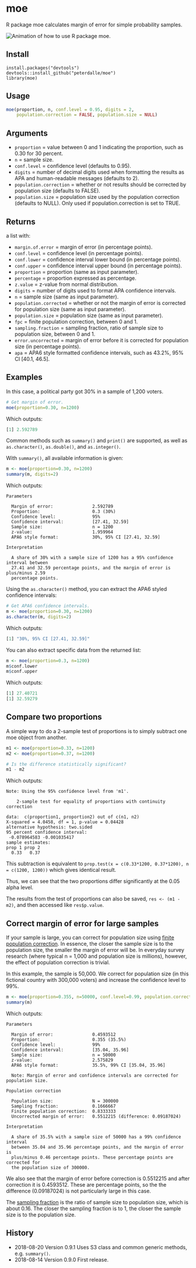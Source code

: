# moe

R package moe calculates margin of error for simple probability samples.

![Animation of how to use R package moe.](moe-r-package-usage-animation.gif)

## Install

```
install.packages("devtools")
devtools::install_github("peterdalle/moe")
library(moe)
```

## Usage

```r
moe(proportion, n, conf.level = 0.95, digits = 2,
    population.correction = FALSE, population.size = NULL)
```

## Arguments

- `proportion` = value between 0 and 1 indicating the proportion, such as 0.30 for 30 percent.
- `n` = sample size.
- `conf.level` = confidence level (defaults to 0.95).
- `digits` = number of decimal digits used when formatting the results as APA and human-readable messages (defaults to 2).
- `population.correction` = whether or not results should be corrected by population size (defaults to FALSE).
- `population.size` = population size used by the population correction (defaults to NULL). Only used if population.correction is set to TRUE.

## Returns

a list with:

- `margin.of.error` = margin of error (in percentage points).
- `conf.level` = confidence level (in percentage points).
- `conf.lower` = confidence interval lower bound (in percentage points).
- `conf.upper` = confidence interval upper bound (in percentage points).
- `proportion` = proportion (same as input parameter).
- `percentage` = proportion expressed as percentage.
- `z.value` = z-value from normal distribution.
- `digits` = number of digits used to format APA confidence intervals.
- `n` = sample size (same as input parameter).
- `population.corrected` = whether or not the margin of error is corrected for population size (same as input parameter).
- `population.size` = population size (same as input parameter).
- `fpc` = finite population correction, between 0 and 1.
- `sampling.fraction` = sampling fraction, ratio of sample size to population size, between 0 and 1.
- `error.uncorrected` = margin of error before it is corrected for population size (in percentage points).
- `apa` = APA6 style formatted confidence intervals, such as 43.2%, 95% CI [40.1, 46.5].

## Examples

In this case, a political party got 30% in a sample of 1,200 voters.

```r
# Get margin of error.
moe(proportion=0.30, n=1200)
```

Which outputs:

```r
[1] 2.592789
```

Common methods such as `summary()` and `print()` are supported, as well as  `as.character()`, `as.double()`, and `as.integer()`.

With `summary()`, all available information is given:

```r
m <- moe(proportion=0.30, n=1200)
summary(m, digits=2)
```

Which outputs:

```
Parameters

  Margin of error:               2.592789 
  Proportion:                    0.3 (30%) 
  Confidence level:              95% 
  Confidence interval:           [27.41, 32.59] 
  Sample size:                   n = 1200 
  z-value:                       1.959964 
  APA6 style format:             30%, 95% CI [27.41, 32.59] 

Interpretation
  
  A share of 30% with a sample size of 1200 has a 95% confidence interval between
  27.41 and 32.59 percentage points, and the margin of error is plus/minus 2.59
  percentage points.
```

Using the `as.character()` method, you can extract the APA6 styled confidence intervals:

```r
# Get APA6 confidence intervals.
m <- moe(proportion=0.30, n=1200)
as.character(m, digits=2)
```

Which outputs:

```r
[1] "30%, 95% CI [27.41, 32.59]"
```

You can also extract specific data from the returned list:

```r
m <- moe(proportion=0.3, n=1200)
m$conf.lower
m$conf.upper
```

Which outputs:

```r
[1] 27.40721
[1] 32.59279
```

## Compare two proportions

A simple way to do a 2-sample test of proportions is to simply subtract one moe object from another.

```r
m1 <- moe(proportion=0.33, n=1200)
m2 <- moe(proportion=0.37, n=1200)

# Is the difference statistically significant?
m1 - m2
```

Which outputs:

```
Note: Using the 95% confidence level from 'm1'.

	2-sample test for equality of proportions with continuity correction

data:  c(proportion1, proportion2) out of c(n1, n2)
X-squared = 4.0458, df = 1, p-value = 0.04428
alternative hypothesis: two.sided
95 percent confidence interval:
 -0.078964583 -0.001035417
sample estimates:
prop 1 prop 2 
  0.33   0.37 
```

This subtraction is equivalent to `prop.test(x = c(0.33*1200, 0.37*1200), n = c(1200, 1200))` which gives identical result.

Thus, we can see that the two proportions differ significantly at the 0.05 alpha level.

The results from the test of proportions can also be saved, `res <- (m1 - m2)`, and then accessed like `res$p.value`.

## Correct margin of error for large samples

If your sample is large, you can correct for population size using [finite population correction](https://en.wikipedia.org/wiki/Standard_error#Correction_for_finite_population). In essence, the closer the sample size is to the population size, the smaller the margin of error will be. In everyday survey research (where typical n = 1,000 and population size is millions), however, the effect of population correction is trivial.

In this example, the sample is 50,000. We correct for population size (in this fictional country with 300,000 voters) and increase the confidence level to 99%.

```r
m <- moe(proportion=0.355, n=50000, conf.level=0.99, population.correction=TRUE, population.size=300000)
summary(m)
```

Which outputs:

```
Parameters

  Margin of error:               0.4593512 
  Proportion:                    0.355 (35.5%) 
  Confidence level:              99% 
  Confidence interval:           [35.04, 35.96] 
  Sample size:                   n = 50000 
  z-value:                       2.575829 
  APA6 style format:             35.5%, 99% CI [35.04, 35.96] 

  Note: Margin of error and confidence intervals are corrected for population size.

Population correction

  Population size:               N = 300000 
  Sampling fraction:             0.1666667 
  Finite population correction:  0.8333333 
  Uncorrected margin of error:   0.5512215 (difference: 0.09187024) 

Interpretation
  
  A share of 35.5% with a sample size of 50000 has a 99% confidence interval
  between 35.04 and 35.96 percentage points, and the margin of error is
  plus/minus 0.46 percentage points. These percentage points are corrected for
  the population size of 300000.
```

We also see that the margin of error before correction is 0.5512215 and after correction it is 0.4593512. These are percentage points, so the the difference (0.09187024) is not particularly large in this case.

The [sampling fraction](https://en.wikipedia.org/wiki/Sampling_fraction) is the ratio of sample size to population size, which is about 0.16. The closer the sampling fraction is to 1, the closer the sample size is to the population size.

## History

- 2018-08-20 Version 0.9.1 Uses S3 class and common generic methods, e.g. `summary()`.
- 2018-08-14 Version 0.9.0 First release.